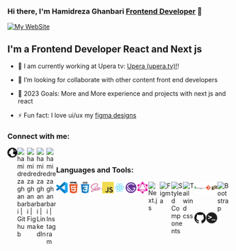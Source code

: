 ### Hi there, I'm Hamidreza Ghanbari [Frontend Developer][website] 👋

[![My WebSite](https://hamidreza-ghanbari.vercel.app)](https://hamidreza-ghanbari.vercel.app)

## I'm a Frontend Developer React and Next js

- 🔭 I am currently working at Upera tv: [Upera (upera.tv)!][upera]!

- 👯 I’m looking for collaborate with other content front end developers

- 🥅 2023 Goals: More and More experience and projects with next js and react

- ⚡ Fun fact: I love ui/ux my [figma designs][figma]

### Connect with me:

[<img align="left" alt="hamidreza-ghanbari.vercel.app" width="22px" src="https://raw.githubusercontent.com/iconic/open-iconic/master/svg/globe.svg" />][website]

[<img align="left" alt="hamidreza ghanbari | Github" width="22px" src="https://cdn.jsdelivr.net/npm/simple-icons@v3/icons/github.svg" />][github]

[<img align="left" alt="hamidreza ghanbari | Figma" width="22px" src="https://cdn.jsdelivr.net/npm/simple-icons@v3/icons/figma.svg" />][figma]

[<img align="left" alt="hamidreza ghanbari | LinkedIn" width="22px" src="https://cdn.jsdelivr.net/npm/simple-icons@v3/icons/linkedin.svg" />][linkedin]

[<img align="left" alt="hamidreza ghanbari | Instagram" width="22px" src="https://cdn.jsdelivr.net/npm/simple-icons@v3/icons/instagram.svg" />][instagram]

<br />

### Languages and Tools:

[<img align="left" alt="Visual Studio Code" width="26px" src="https://raw.githubusercontent.com/github/explore/80688e429a7d4ef2fca1e82350fe8e3517d3494d/topics/visual-studio-code/visual-studio-code.png" />][website]

[<img align="left" alt="HTML5" width="26px" src="https://raw.githubusercontent.com/github/explore/80688e429a7d4ef2fca1e82350fe8e3517d3494d/topics/html/html.png" />][website]

[<img align="left" alt="CSS3" width="26px" src="https://raw.githubusercontent.com/github/explore/80688e429a7d4ef2fca1e82350fe8e3517d3494d/topics/css/css.png" />][website]

[<img align="left" alt="Sass" width="26px" src="https://raw.githubusercontent.com/github/explore/80688e429a7d4ef2fca1e82350fe8e3517d3494d/topics/sass/sass.png" />][website]

[<img align="left" alt="JavaScript" width="26px" src="https://raw.githubusercontent.com/github/explore/80688e429a7d4ef2fca1e82350fe8e3517d3494d/topics/javascript/javascript.png" />][website]

[<img align="left" alt="React" width="26px" src="https://raw.githubusercontent.com/github/explore/80688e429a7d4ef2fca1e82350fe8e3517d3494d/topics/react/react.png" />][website]

[<img align="left" alt="Gatsby" width="26px" src="https://raw.githubusercontent.com/github/explore/e94815998e4e0713912fed477a1f346ec04c3da2/topics/gatsby/gatsby.png" />][website]

[<img align="left" alt="GraphQL" width="26px" src="https://raw.githubusercontent.com/github/explore/80688e429a7d4ef2fca1e82350fe8e3517d3494d/topics/graphql/graphql.png" />][website]

[<img align="left" alt="Next.js" width="26px" src="https://cdn.jsdelivr.net/npm/simple-icons@3.13.0/icons/next-dot-js.svg" />][website]

[<img align="left" alt="Figma" width="26px" src="https://cdn.jsdelivr.net/npm/simple-icons@3.13.0/icons/figma.svg" />][website]

[<img align="left" alt="Styled Components" width="26px" src="https://cdn.jsdelivr.net/npm/simple-icons@3.13.0/icons/styled-components.svg" />][website]

[<img align="left" alt="Tailwind css" width="26px" src="https://cdn.jsdelivr.net/npm/simple-icons@3.13.0/icons/tailwindcss.svg" />][website]

[<img align="left" alt="MongoDB" width="26px" src="https://raw.githubusercontent.com/github/explore/80688e429a7d4ef2fca1e82350fe8e3517d3494d/topics/mongodb/mongodb.png" />][website]

[<img align="left" alt="Git" width="26px" src="https://raw.githubusercontent.com/github/explore/80688e429a7d4ef2fca1e82350fe8e3517d3494d/topics/git/git.png" />][website]
[<img align="left" alt="Bootstrap" width="26px" src="https://cdn.jsdelivr.net/npm/simple-icons@3.13.0/icons/bootstrap.svg" />][website]

[<img align="left" alt="GitHub" width="26px" src="https://raw.githubusercontent.com/github/explore/78df643247d429f6cc873026c0622819ad797942/topics/github/github.png" />][website]

[<img align="left" alt="Terminal" width="26px" src="https://raw.githubusercontent.com/github/explore/80688e429a7d4ef2fca1e82350fe8e3517d3494d/topics/terminal/terminal.png" />][website]

[website]: https://hamidreza-ghanbari.vercel.app
[upera]: https://upera.tv
[github]: https://github.com/hamidrezaghanbari
[figma]: https://figma.com/hamidghanbari
[instagram]: https://instagram.com/ryo_ishizaki
[linkedin]: https://linkedin.com/in/hamidrezaghanbari
